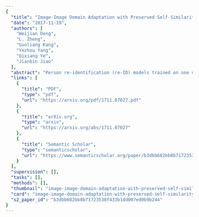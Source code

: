 ```yaml
---
{
  "title": "Image-Image Domain Adaptation with Preserved Self-Similarity and Domain-Dissimilarity for Person Re-identification",
  "date": "2017-11-19",
  "authors": [
    "Weijian Deng",
    "L. Zheng",
    "Guoliang Kang",
    "Yezhou Yang",
    "Qixiang Ye",
    "Jianbin Jiao"
  ],
  "abstract": "Person re-identification (re-ID) models trained on one domain often fail to generalize well to another. In our attempt, we present a \"learning via translation\" framework. In the baseline, we translate the labeled images from source to target domain in an unsupervised manner. We then train re-ID models with the translated images by supervised methods. Yet, being an essential part of this framework, unsupervised image-image translation suffers from the information loss of source-domain labels during translation. Our motivation is two-fold. First, for each image, the discriminative cues contained in its ID label should be maintained after translation. Second, given the fact that two domains have entirely different persons, a translated image should be dissimilar to any of the target IDs. To this end, we propose to preserve two types of unsupervised similarities, 1) self-similarity of an image before and after translation, and 2) domain-dissimilarity of a translated source image and a target image. Both constraints are implemented in the similarity preserving generative adversarial network (SPGAN) which consists of an Siamese network and a CycleGAN. Through domain adaptation experiment, we show that images generated by SPGAN are more suitable for domain adaptation and yield consistent and competitive re-ID accuracy on two large-scale datasets.",
  "links": [
    {
      "title": "PDF",
      "type": "pdf",
      "url": "https://arxiv.org/pdf/1711.07027.pdf"
    },
    {
      "title": "arXiv.org",
      "type": "arxiv",
      "url": "https://arxiv.org/abs/1711.07027"
    },
    {
      "title": "Semantic Scholar",
      "type": "semanticscholar",
      "url": "https://www.semanticscholar.org/paper/b3dbb682bb8b71723538f433b1dd007ed0b9b244"
    }
  ],
  "supervision": [],
  "tasks": [],
  "methods": [],
  "thumbnail": "image-image-domain-adaptation-with-preserved-self-similarity-and-domain-dissimilarity-for-person-re-identification-thumb.jpg",
  "card": "image-image-domain-adaptation-with-preserved-self-similarity-and-domain-dissimilarity-for-person-re-identification-card.jpg",
  "s2_paper_id": "b3dbb682bb8b71723538f433b1dd007ed0b9b244"
}
---
```


